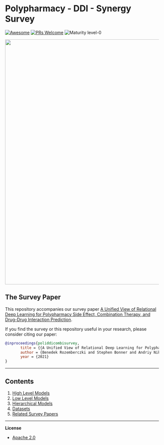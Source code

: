 # Polypharmacy - DDI - Synergy Survey
[![Awesome](https://cdn.rawgit.com/sindresorhus/awesome/d7305f38d29fed78fa85652e3a63e154dd8e8829/media/badge.svg)](https://github.com/sindresorhus/awesome)
[![PRs Welcome](https://img.shields.io/badge/PRs-welcome-brightgreen.svg?style=flat-square)](http://makeapullrequest.com)
![Maturity level-0](https://img.shields.io/badge/Maturity%20Level-ML--0-red)


<p align="center">
  <img width="800" src="https://github.com/AstraZeneca/polypharmacy-ddi-synergy-survey/blob/master/survey_eyecandy_black_and_white.jpg">
</p>



## The Survey Paper

This repository accompanies our survey paper [A Unified View of Relational Deep Learning for Polypharmacy Side Effect, Combination Therapy, and Drug-Drug Interaction Prediction]().

If you find the survey or this repository useful in your research, please consider citing our paper:

```bibtex
@inproceedings{poliddicombisurvey,
       title = {{A Unified View of Relational Deep Learning for Polypharmacy Side Effect, Combination Therapy, and Drug-Drug Interaction Prediction}},
       author = {Benedek Rozemberczki and Stephen Bonner and Andriy Nikolov Michael Ughetto and Sebastian Nilsson and Eliseo Papa},
       year = {2021}
}
```
--------------------------------------------------------------------------------

## Contents  

1. [High Level Models](https://github.com/AstraZeneca/polypharmacy-ddi-synergy-survey/blob/master/chapters/high_level.md)
2. [Low Level Models](https://github.com/AstraZeneca/polypharmacy-ddi-synergy-survey/blob/master/chapters/low_level.md)
3. [Hierarchical Models](https://github.com/AstraZeneca/polypharmacy-ddi-synergy-survey/blob/master/chapters/hierarchical.md)
4. [Datasets](https://github.com/AstraZeneca/polypharmacy-ddi-synergy-survey/blob/master/chapters/dataset.md)  
5. [Related Survey Papers](https://github.com/AstraZeneca/polypharmacy-ddi-synergy-survey/blob/master/chapters/survey.md)  

--------------------------------------------------------------------------------

**License**

- [Apache 2.0](https://github.com/AstraZeneca/polypharmacy-ddi-synergy-survey/blob/master/LICENSE)
